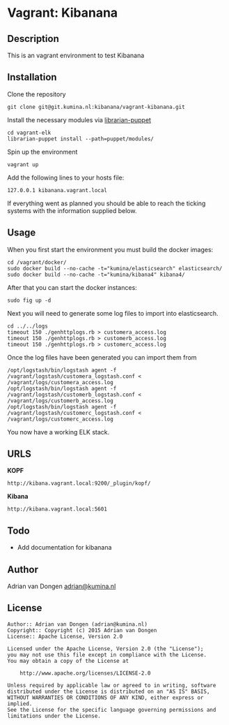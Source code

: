 Vagrant: Kibanana
================

Description
-----------
This is an vagrant environment to test Kibanana

Installation
------------

Clone the repository 

    git clone git@git.kumina.nl:kibanana/vagrant-kibanana.git

Install the necessary modules via [librarian-puppet](https://github.com/rodjek/librarian-puppet)

    cd vagrant-elk
    librarian-puppet install --path=puppet/modules/

Spin up the environment

    vagrant up

Add the following lines to your hosts file:

    127.0.0.1 kibanana.vagrant.local

If everything went as planned you should be able to reach the ticking systems with 
the information supplied below.

Usage
-----

When you first start the environment you must build the docker images:

    cd /vagrant/docker/
    sudo docker build --no-cache -t="kumina/elasticsearch" elasticsearch/
    sudo docker build --no-cache -t="kumina/kibana4" kibana4/

After that you can start the docker instances: 

    sudo fig up -d

Next you will need to generate some log files to import into elasticsearch. 

    cd ../../logs
    timeout 150 ./genhttplogs.rb > customera_access.log
    timeout 150 ./genhttplogs.rb > customerb_access.log
    timeout 150 ./genhttplogs.rb > customerc_access.log

Once the log files have been generated you can import them from 

    /opt/logstash/bin/logstash agent -f /vagrant/logstash/customera_logstash.conf < /vagrant/logs/customera_access.log
    /opt/logstash/bin/logstash agent -f /vagrant/logstash/customerb_logstash.conf < /vagrant/logs/customerb_access.log
    /opt/logstash/bin/logstash agent -f /vagrant/logstash/customerc_logstash.conf < /vagrant/logs/customerc_access.log

You now have a working ELK stack.

URLS
----

**KOPF**

    http://kibana.vagrant.local:9200/_plugin/kopf/

**Kibana**

    http://kibana.vagrant.local:5601

Todo
------

- Add documentation for kibanana

Author
------

Adrian van Dongen  <adrian@kumina.nl>

License
-------

    Author:: Adrian van Dongen (adrian@kumina.nl)
    Copyright:: Copyright (c) 2015 Adrian van Dongen
    License:: Apache License, Version 2.0

    Licensed under the Apache License, Version 2.0 (the "License");
    you may not use this file except in compliance with the License.
    You may obtain a copy of the License at

        http://www.apache.org/licenses/LICENSE-2.0

    Unless required by applicable law or agreed to in writing, software
    distributed under the License is distributed on an "AS IS" BASIS,
    WITHOUT WARRANTIES OR CONDITIONS OF ANY KIND, either express or implied.
    See the License for the specific language governing permissions and
    limitations under the License.